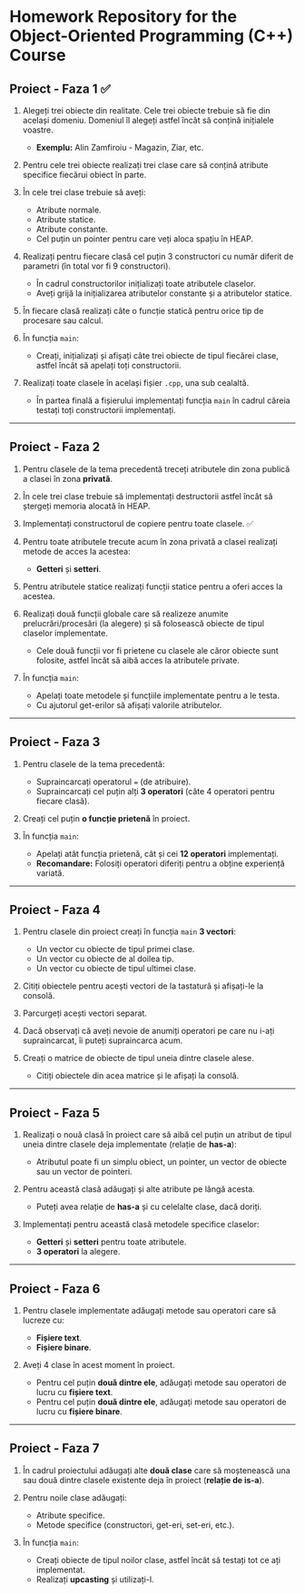 ﻿# Homework Repository for the Object-Oriented Programming (C++) Course

## Proiect - Faza 1  ✅
1. Alegeți trei obiecte din realitate. Cele trei obiecte trebuie să fie din același domeniu. Domeniul îl alegeți astfel încât să conțină inițialele voastre.  
   - **Exemplu:** Alin Zamfiroiu - Magazin, Ziar, etc.

2. Pentru cele trei obiecte realizați trei clase care să conțină atribute specifice fiecărui obiect în parte.  

3. În cele trei clase trebuie să aveți:  
   - Atribute normale.  
   - Atribute statice.  
   - Atribute constante.  
   - Cel puțin un pointer pentru care veți aloca spațiu în HEAP.  

4. Realizați pentru fiecare clasă cel puțin 3 constructori cu număr diferit de parametri (în total vor fi 9 constructori).  
   - În cadrul constructorilor inițializați toate atributele claselor.  
   - Aveți grijă la inițializarea atributelor constante și a atributelor statice.  

5. În fiecare clasă realizați câte o funcție statică pentru orice tip de procesare sau calcul.  

6. În funcția `main`:
   - Creați, inițializați și afișați câte trei obiecte de tipul fiecărei clase, astfel încât să apelați toți constructorii.  

7. Realizați toate clasele în același fișier `.cpp`, una sub cealaltă.  
   - În partea finală a fișierului implementați funcția `main` în cadrul căreia testați toți constructorii implementați.  

---

## Proiect - Faza 2  
1. Pentru clasele de la tema precedentă treceți atributele din zona publică a clasei în zona **privată**.  

2. În cele trei clase trebuie să implementați destructorii astfel încât să ștergeți memoria alocată în HEAP.  

3. Implementați constructorul de copiere pentru toate clasele.  ✅

4. Pentru toate atributele trecute acum în zona privată a clasei realizați metode de acces la acestea:  
   - **Getteri** și **setteri**.  

5. Pentru atributele statice realizați funcții statice pentru a oferi acces la acestea.  

6. Realizați două funcții globale care să realizeze anumite prelucrări/procesări (la alegere) și să folosească obiecte de tipul claselor implementate.  
   - Cele două funcții vor fi prietene cu clasele ale căror obiecte sunt folosite, astfel încât să aibă acces la atributele private.  

7. În funcția `main`:
   - Apelați toate metodele și funcțiile implementate pentru a le testa.  
   - Cu ajutorul get-erilor să afișați valorile atributelor.  

---

## Proiect - Faza 3  
1. Pentru clasele de la tema precedentă:  
   - Supraincarcați operatorul `=` (de atribuire).  
   - Supraincarcați cel puțin alți **3 operatori** (câte 4 operatori pentru fiecare clasă).  

2. Creați cel puțin **o funcție prietenă** în proiect.  

3. În funcția `main`:  
   - Apelați atât funcția prietenă, cât și cei **12 operatori** implementați.  
   - **Recomandare:** Folosiți operatori diferiți pentru a obține experiență variată.  

---

## Proiect - Faza 4  
1. Pentru clasele din proiect creați în funcția `main` **3 vectori**:  
   - Un vector cu obiecte de tipul primei clase.  
   - Un vector cu obiecte de al doilea tip.  
   - Un vector cu obiecte de tipul ultimei clase.  

2. Citiți obiectele pentru acești vectori de la tastatură și afișați-le la consolă.  

3. Parcurgeți acești vectori separat.  

4. Dacă observați că aveți nevoie de anumiți operatori pe care nu i-ați supraincarcat, îi puteți supraincarca acum.  

5. Creați o matrice de obiecte de tipul uneia dintre clasele alese.  
   - Citiți obiectele din acea matrice și le afișați la consolă.  

---

## Proiect - Faza 5  
1. Realizați o nouă clasă în proiect care să aibă cel puțin un atribut de tipul uneia dintre clasele deja implementate (relație de **has-a**):  
   - Atributul poate fi un simplu obiect, un pointer, un vector de obiecte sau un vector de pointeri.  

2. Pentru această clasă adăugați și alte atribute pe lângă acesta.  
   - Puteți avea relație de **has-a** și cu celelalte clase, dacă doriți.  

3. Implementați pentru această clasă metodele specifice claselor:  
   - **Getteri** și **setteri** pentru toate atributele.  
   - **3 operatori** la alegere.  


---

## Proiect - Faza 6  
1. Pentru clasele implementate adăugați metode sau operatori care să lucreze cu:  
   - **Fișiere text**.  
   - **Fișiere binare**.  

2. Aveți 4 clase în acest moment în proiect.  
   - Pentru cel puțin **două dintre ele**, adăugați metode sau operatori de lucru cu **fișiere text**.  
   - Pentru cel puțin **două dintre ele**, adăugați metode sau operatori de lucru cu **fișiere binare**.  

---

## Proiect - Faza 7  
1. În cadrul proiectului adăugați alte **două clase** care să moștenească una sau două dintre clasele existente deja în proiect (**relație de is-a**).  

2. Pentru noile clase adăugați:  
   - Atribute specifice.  
   - Metode specifice (constructori, get-eri, set-eri, etc.).  

3. În funcția `main`:  
   - Creați obiecte de tipul noilor clase, astfel încât să testați tot ce ați implementat.  
   - Realizați **upcasting** și utilizați-l.  
